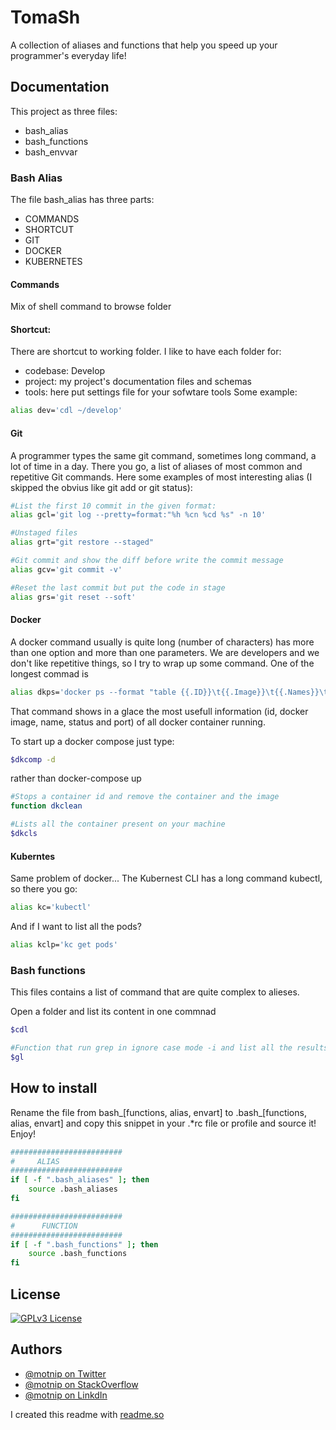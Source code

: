 
# TomaSh
A collection of aliases and functions that help you speed up your programmer's everyday life!

## Documentation

This project as three files:
- bash_alias
- bash_functions
- bash_envvar
  
### Bash Alias
The file bash_alias has three parts:
- COMMANDS
- SHORTCUT
- GIT
- DOCKER
- KUBERNETES

#### Commands
Mix of shell command to browse folder

#### Shortcut: 
There are shortcut to working folder.
I like to have each folder for:
 - codebase: Develop
 - project: my project's documentation files and schemas
 - tools: here put settings file for your sofwtare tools
Some example:
``` bash
alias dev='cdl ~/develop'
```
#### Git
A programmer types the same git command, sometimes long command, a lot of time in a day. 
There you go, a list of aliases of most common and repetitive Git commands.
Here some examples of most interesting alias (I skipped the obvius like git add or git status):
``` bash
#List the first 10 commit in the given format:
alias gcl='git log --pretty=format:"%h %cn %cd %s" -n 10'
```

``` bash
#Unstaged files
alias grt="git restore --staged"
```

``` bash
#Git commit and show the diff before write the commit message
alias gcv='git commit -v'
```

``` bash
#Reset the last commit but put the code in stage
alias grs='git reset --soft'
```
#### Docker
A docker command usually is quite long (number of characters) has more than one option and more than one parameters. 
We are developers and we don't like repetitive things, so I try to wrap up some command.
One of the longest commad is
``` bash
alias dkps='docker ps --format "table {{.ID}}\t{{.Image}}\t{{.Names}}\t{{.Status}}\t{{.Port}}"'
```
That command shows in a glace the most usefull information (id, docker image, name, status and port) of all docker container running.

To start up a docker compose just type:
``` bash
$dkcomp -d
```
rather than docker-compose up

``` bash
#Stops a container id and remove the container and the image
function dkclean 
```

``` bash
#Lists all the container present on your machine
$dkcls
```
#### Kuberntes
Same problem of docker...
The Kubernest CLI has a long command kubectl, so there you go:
``` bash
alias kc='kubectl'
```
And if I want to list all the pods?
``` bash
alias kclp='kc get pods'
```
### Bash functions
This files contains a list of command that are quite complex to alieses.

Open a folder and list its content in one commnad
``` bash
$cdl
```

``` bash
#Function that run grep in ignore case mode -i and list all the results
$gl 
```

## How to install
Rename the file from bash_[functions, alias, envart] to .bash_[functions, alias, envart] and copy this snippet in your .*rc file or profile and source it! Enjoy!

```bash
#########################
#     ALIAS
#########################
if [ -f ".bash_aliases" ]; then
	source .bash_aliases
fi

#########################
#      FUNCTION
#########################
if [ -f ".bash_functions" ]; then
	source .bash_functions
fi
```

## License

[![GPLv3 License](https://img.shields.io/badge/License-GPL%20v3-yellow.svg)](https://opensource.org/licenses/)

  
## Authors

- [@motnip on Twitter](https://twitter.com/motnip)
- [@motnip on StackOverflow](https://stackoverflow.com/users/7395303/tomas-pinto)
- [@motnip on LinkdIn](www.linkedin.com/in/tomas-pinto-motnip)

I created this readme with [readme.so](https://readme.so/) 



  
